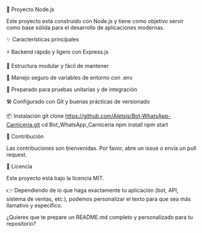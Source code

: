 🚀 Proyecto Node.js

Este proyecto está construido con Node.js y tiene como objetivo servir como base sólida para el desarrollo de aplicaciones modernas.

✨ Características principales

⚡ Backend rápido y ligero con Express.js

📂 Estructura modular y fácil de mantener

🔑 Manejo seguro de variables de entorno con .env

🧪 Preparado para pruebas unitarias y de integración

🛠️ Configurado con Git y buenas prácticas de versionado

📦 Instalación git clone https://github.com/Aletsis/Bot-WhatsApp-Carniceria.git cd Bot_WhatsApp_Carniceria npm install npm start

🤝 Contribución

Las contribuciones son bienvenidas. Por favor, abre un issue o envía un pull request.

📄 Licencia

Este proyecto está bajo la licencia MIT.

👉 Dependiendo de lo que haga exactamente tu aplicación (bot, API, sistema de ventas, etc.), podemos personalizar el texto para que sea más llamativo y específico.

¿Quieres que te prepare un README.md completo y personalizado para tu repositorio?